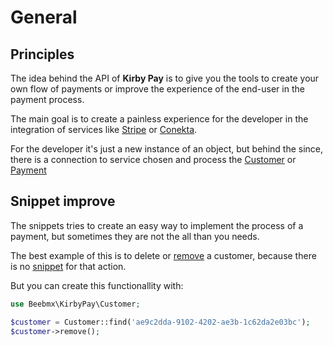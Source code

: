 # General

## Principles

The idea behind the API of **Kirby Pay** is to give you the tools to create your own flow of payments or improve the experience of the end-user in the payment process.

The main goal is to create a painless experience for the developer in the integration of services like [Stripe](http://stripe.com/) or [Conekta](http://conekta.com/).

For the developer it's just a new instance of an object, but behind the since, there is a connection to service chosen and process the [Customer](customer) or [Payment](payment)

## Snippet improve

The snippets tries to create an easy way to implement the process of a payment, but sometimes they are not the all than you needs.

The best example of this is to delete or [remove](customer.md#remove) a customer, because there is no [snippet](../guide/snippets) for that action.

But you can create this functionallity with:

```php
use Beebmx\KirbyPay\Customer;

$customer = Customer::find('ae9c2dda-9102-4202-ae3b-1c62da2e03bc');
$customer->remove();
```
